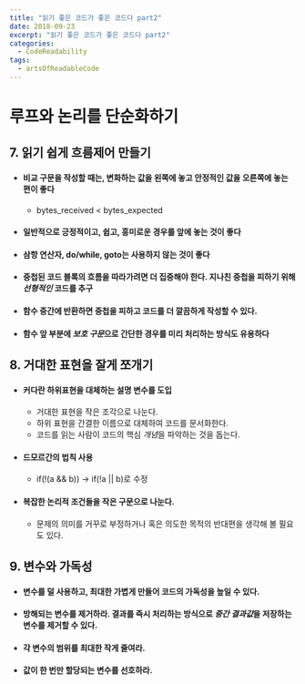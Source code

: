 ```yaml
---
title: "읽기 좋은 코드가 좋은 코드다 part2"
date: 2018-09-23
excerpt: "읽기 좋은 코드가 좋은 코드다 part2"
categories:
  - CodeReadability
tags:
  - artsOfReadableCode
---
```



# 루프와 논리를 단순화하기

## 7. 읽기 쉽게 흐름제어 만들기

* #### 비교 구문을 작성할 때는, 변화하는 값을 왼쪽에 놓고 안정적인 값을 오른쪽에 놓는 편이 좋다
	* bytes_received < bytes_expected

* #### 일반적으로 긍정적이고, 쉽고, 흥미로운 경우를 앞에 놓는 것이 좋다

* #### 삼항 연산자, do/while, goto는 사용하지 않는 것이 좋다

* #### 중첩된 코드 블록의 흐름을 따라가려면 더 집중해야 한다. 지나친 중첩을 피하기 위해 *선형적인* 코드를 추구

* #### 함수 중간에 반환하면 중첩을 피하고 코드를 더 깔끔하게 작성할 수 있다.

* #### 함수 앞 부분에 *보호 구문*으로 간단한 경우를 미리 처리하는 방식도 유용하다

## 8. 거대한 표현을 잘게 쪼개기

* #### 커다란 하위표현을 대체하는 설명 변수를 도입
	* 거대한 표현을 작은 조각으로 나눈다.
	* 하위 표현을 간결한 이름으로 대체하여 코드를 문서화한다.
	* 코드를 읽는 사람이 코드의 핵심 *개념*을 파악하는 것을 돕는다.

* #### 드모르간의 법칙 사용
	* if(!(a && b)) -> if(!a \|\| b)로 수정

* #### 복잡한 논리적 조건들을 작은 구문으로 나눈다.
	* 문제의 의미를 거꾸로 부정하거나 혹은 의도한 목적의 반대편을 생각해 볼 필요도 있다.

## 9. 변수와 가독성

* #### 변수를 덜 사용하고, 최대한 가볍게 만들어 코드의 가독성을 높일 수 있다.

* #### 방해되는 변수를 제거하라. 결과를 즉시 처리하는 방식으로 *중간 결과값*을 저장하는 변수를 제거할 수 있다.

* #### 각 변수의 범위를 최대한 작게 줄여라.

* #### 값이 한 번만 할당되는 변수를 선호하라.